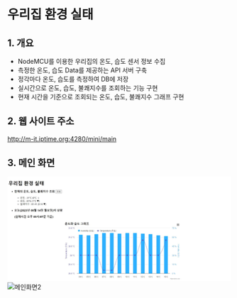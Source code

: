 # 우리집 환경 실태
## 1. 개요
- NodeMCU를 이용한 우리집의 온도, 습도 센서 정보 수집 
- 측정한 온도, 습도 Data를 제공하는 API 서버 구축
- 정각마다 온도, 습도를 측정하여 DB에 저장
- 실시간으로 온도, 습도, 불쾌지수를 조회하는 기능 구현
- 현재 시간을 기준으로 조회되는 온도, 습도, 불쾌지수 그래프 구현

## 2. 웹 사이트 주소
http://m-it.iptime.org:4280/mini/main


## 3. 메인 화면
![메인화면](https://github.com/soheeKim7/temphum/blob/main/MiniProject/etc/main.JPG)
![메인화면2](https://github.com/soheeKim7/temphum/MiniProject/etc/main2.PNG)
